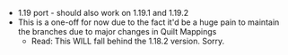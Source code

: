 * 1.19 port - should also work on 1.19.1 and 1.19.2
* This is a one-off for now due to the fact it'd be a huge pain to maintain the branches due to major changes in Quilt Mappings
  * Read: This WILL fall behind the 1.18.2 version. Sorry.
